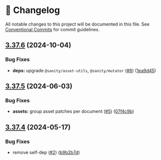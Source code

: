 <!-- markdownlint-disable --><!-- textlint-disable -->

# 📓 Changelog

All notable changes to this project will be documented in this file. See
[Conventional Commits](https://conventionalcommits.org) for commit guidelines.

## [3.37.6](https://github.com/sanity-io/import/compare/v3.37.5...v3.37.6) (2024-10-04)

### Bug Fixes

- **deps:** upgrade `@sanity/asset-utils`, `@sanity/mutator` ([#8](https://github.com/sanity-io/import/issues/8)) ([1ea9d45](https://github.com/sanity-io/import/commit/1ea9d45ecf085f71a14706063c07d42257d2d175))

## [3.37.5](https://github.com/sanity-io/import/compare/v3.37.4...v3.37.5) (2024-06-03)

### Bug Fixes

- **assets:** group asset patches per document ([#5](https://github.com/sanity-io/import/issues/5)) ([07f4c9b](https://github.com/sanity-io/import/commit/07f4c9b29a3836df1fa1ed03a2436137007b2220))

## [3.37.4](https://github.com/sanity-io/import/compare/v3.37.3...v3.37.4) (2024-05-17)

### Bug Fixes

- remove self-dep ([#2](https://github.com/sanity-io/import/issues/2)) ([b9b2b7d](https://github.com/sanity-io/import/commit/b9b2b7d50490b7fe5998bb969ac3e149437932a9))
